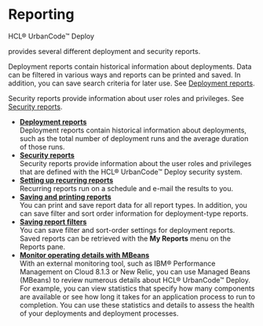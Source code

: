 # Reporting

HCL® UrbanCode™ Deploy

provides several different deployment and security reports.

Deployment reports contain historical information about deployments. Data can be filtered in various ways and reports can be printed and saved. In addition, you can save search criteria for later use. See [Deployment reports](reports_deploy_intro.md).

Security reports provide information about user roles and privileges. See [Security reports](reports_security_intro.md).

-   **[Deployment reports](../topics/reports_deploy_intro.md)**  
Deployment reports contain historical information about deployments, such as the total number of deployment runs and the average duration of those runs.
-   **[Security reports](../topics/reports_security_intro.md)**  
 Security reports provide information about the user roles and privileges that are defined with the HCL® UrbanCode™ Deploy security system.
-   **[Setting up recurring reports](../topics/reports_recurring.md)**  
Recurring reports run on a schedule and e-mail the results to you.
-   **[Saving and printing reports](../topics/reports_saving.md)**  
You can print and save report data for all report types. In addition, you can save filter and sort order information for deployment-type reports.
-   **[Saving report filters](../topics/reports_saving_filters.md)**  
You can save filter and sort-order settings for deployment reports. Saved reports can be retrieved with the **My Reports** menu on the Reports pane.
-   **[Monitor operating details with MBeans](../topics/Mbeans_metrics.md)**  
With an external monitoring tool, such as IBM® Performance Management on Cloud 8.1.3 or New Relic, you can use Managed Beans \(MBeans\) to review numerous details about HCL® UrbanCode™ Deploy. For example, you can view statistics that specify how many components are available or see how long it takes for an application process to run to completion. You can use these statistics and details to assess the health of your deployments and deployment processes.

